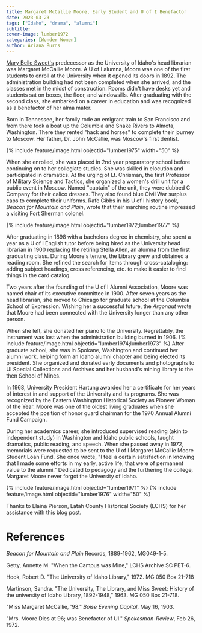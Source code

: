 ```yaml
---
title: Margaret McCallie Moore, Early Student and U of I Benefactor
date: 2023-03-23 
tags: ["Idaho", "drama", "alumni"]
subtitle: 
cover-image: lumber1972
categories: [Wonder Women]
author: Ariana Burns
---
```


[Mary Belle Sweet's](https://harvester.lib.uidaho.edu/posts/2018/03/08/international-womens-day-m-belle-sweet.html) predecessor as the University of Idaho's head librarian was Margaret McCallie Moore. A U of I alumna, Moore was one of the first students to enroll at the University when it opened its doors in 1892. The administration building had not been completed when she arrived, and the classes met in the midst of construction. Rooms didn't have desks yet and students sat on boxes, the floor, and windowsills. After graduating with the second class, she embarked on a career in education and was recognized as a benefactor of her alma mater.

Born in Tennessee, her family rode an emigrant train to San Francisco and from there took a boat up the Columbia and Snake Rivers to Almota, Washington. There they rented "hack and horses" to complete their journey to Moscow. Her father, Dr. John McCallie, was Moscow's first dentist.

{% include feature/image.html objectid="lumber1975" width="50" %}


When she enrolled, she was placed in 2nd year preparatory school before continuing on to her collegiate studies. She was skilled in elocution and participated in dramatics. At the urging of Lt. Chrisman, the first Professor of Military Science and Tactics, she organized a women's drill unit for a public event in Moscow. Named "captain" of the unit, they were dubbed C Company for their calico dresses. They also found blue Civil War surplus caps to complete their uniforms. Rafe Gibbs in his U of I history book, *Beacon for Mountain and Plain*, wrote that their marching routine impressed a visiting Fort Sherman colonel. 

{% include feature/image.html objectid="lumber1972;lumber1977" %}

After graduating in 1898 with a bachelors degree in chemistry, she spent a year as a U of I English tutor before being hired as the University head librarian in 1900 replacing the retiring Stella Allen, an alumna from the first graduating class. During Moore's tenure, the Library grew and obtained a reading room. She refined the search for items through cross-cataloging:  adding subject headings, cross referencing, etc. to make it easier to find things in the card catalog. 

Two years after the founding of the U of I Alumni Association, Moore was named chair of its executive committee in 1900. After seven years as the head librarian, she moved to Chicago for graduate school at the Columbia School of Expression. Wishing her a successful future, the *Argonaut* wrote that Moore had been connected with the University longer than any other person. 

When she left, she donated her piano to the University. Regrettably, the instrument was lost when the administration building burned in 1906.
{% include feature/image.html objectid="lumber1974;lumber1973" %}
After graduate school, she was in Spokane, Washington and continued her alumni work, helping form an Idaho alumni chapter and being elected its president. She organized and donated early documents and photographs to UI Special Collections and Archives and her husband's mining library to the then School of Mines.

In 1968, University President Hartung awarded her a certificate for her years of interest in and support of the University and its programs. She was recognized by the Eastern Washington Historical Society as Pioneer Woman of the Year. Moore was one of the oldest living graduates when she accepted the position of honor guard chairman for the 1970 Annual Alumni Fund Campaign. 

During her academics career, she introduced supervised reading (akin to independent study) in Washington and Idaho public schools, taught dramatics, public reading, and speech. When she passed away in 1972, memorials were requested to be sent to the U of I Margaret McCallie Moore Student Loan Fund. She once wrote, "I feel a certain satisfaction in  knowing that I made some efforts in my early, active life, that were of permanent value to the alumni." Dedicated to pedagogy and the furthering the college, Margaret Moore never forgot the University of Idaho.

{% include feature/image.html objectid="lumber1971" %}
{% include feature/image.html objectid="lumber1976" width="50" %}

Thanks to Elaina Pierson, Latah County Historical Society (LCHS) for her assistance with this blog post.

# References

*Beacon for Mountain and Plain* Records, 1889-1962, MG049-1-5.	

Getty, Annette M. "When the Campus was Mine," LCHS Archive SC PET-6.

Hook, Robert D. "The University of Idaho Library," 1972. MG 050 Box 21-718

Martinson, Sandra. "The University, The Library, and Miss Sweet: History of the university of Idaho Library, 1892-1948," 1963. MG 050 Box 21-718.

"Miss Margaret McCallie, '98." *Boise Evening Capital*, May 16, 1903.

"Mrs. Moore Dies at 96; was Benefactor of UI." *Spokesman-Review*, Feb 26, 1972.

